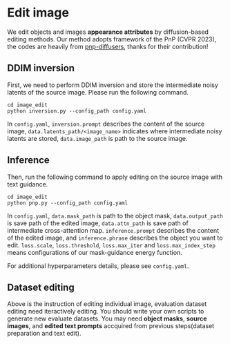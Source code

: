 # Edit image
We edit objects and images **appearance attributes** by diffusion-based editing methods. Our method adopts framework of the PnP (CVPR 2023), the codes are heavily from [pnp-diffusers](https://github.com/MichalGeyer/pnp-diffusers), thanks for their contribution!


## DDIM inversion
First, we need to perform DDIM inversion and store the intermediate noisy latents of the source image. Please run the following command.
```shell
cd image_edit
python inversion.py --config_path config.yaml
```
In `config.yaml`, `inversion.prompt` describes the content of the source image, `data.latents_path/<image_name>` indicates where intermediate noisy latents are stored, `data.image_path` is path to the source image.

## Inference
Then, run the following command to apply editing on the source image with text guidance.

```shell
cd image_edit
python pnp.py --config_path config.yaml
```
In `config.yaml`, `data.mask_path` is path to the object mask, `data.output_path` is save path of the edited image, `data.attn_path` is save path of intermediate cross-attention map. `inference.prompt` describes the content of the edited image, and `inference.phrase` describes the object you want to edit. `loss.scale`, `loss.threshold`, `loss.max_iter` and `loss.max_index_step` means configurations of our mask-guidance energy function. 

For additional hyperparameters details, please see `config.yaml`.


## Dataset editing
Above is the instruction of editing individual image, evaluation dataset editing need iteractively editing. You should write your own scripts to generate new evaluate datasets. You may need **object masks**, **source images**, and **edited text prompts** accquired from previous steps(dataset preparation and text edit).
